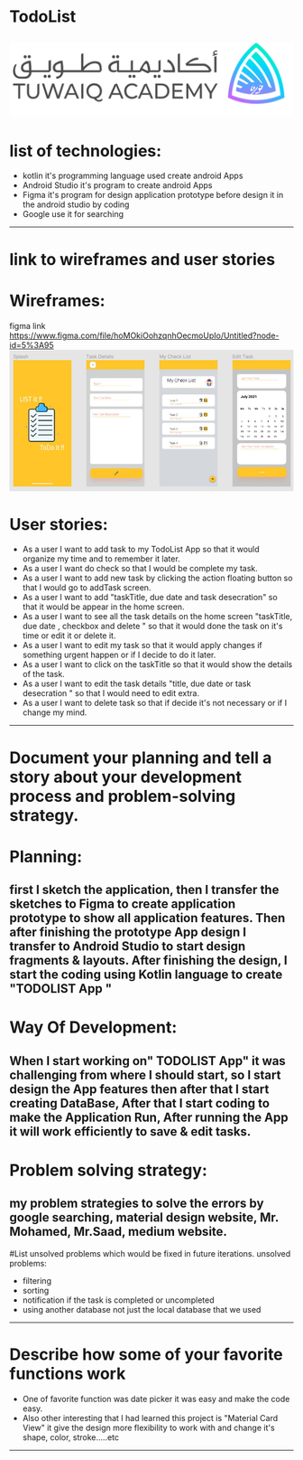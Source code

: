 # TodoList
![tuwaiq.jpg](https://github.com/ArwaSAO/TodoList/blob/6acc02e9458cd6e9d3313ee8e0977ccdc52a7211/tuwaiq.jpg.jpeg)
-----------------------------------------------------------------------------------------------------------------------------------------------------------------
# list of technologies:
 - kotlin it's programming language used create android Apps
 - Android Studio it's program to create android Apps
 - Figma it's program for design application prototype  before design it in the android studio by coding
 - Google use it for searching
-------------------------------------------------------------------------------------------------------------------------------------------------------------------
# link to wireframes and user stories
# Wireframes:
figma link  https://www.figma.com/file/hoMOkiOohzqnhOecmoUpIo/Untitled?node-id=5%3A95
![WhatsApp Image 2021-11-03 at 12.23.25 PM](https://github.com/ArwaSAO/TodoList/blob/1e8afc9991d8266da13bcf03074895078c2145ba/WhatsApp%20Image%202021-11-03%20at%2012.23.25%20PM.jpeg)
# User stories:
 - As a user I want to add task to my TodoList App so that it would organize my time and to remember it later.
 - As a user I want do check so that I would be complete my task.
 - As a user I want to add new task by clicking the action floating button so that I would go to addTask screen.
 - As a user I want to add "taskTitle, due date and task desecration" so that it would be appear in the home screen.
 - As a user I want to see all the task details on the home screen "taskTitle, due date
   , checkbox and delete " so that it would done the task on it's time or edit it or delete it.
 - As a user I want to edit my task so that  it would apply changes if something urgent happen or if I decide to do it later.
 - As a user I want to click on the taskTitle so that it would show the details of the task.
 - As a user I want to edit the task details "title, due date or task desecration " so that I would need to edit extra.
 - As a user I want to delete task so that if decide it's not necessary or if I change my mind.
-----------------------------------------------------------------------------------------------------------------------------------------------------------------------
# Document your planning and tell a story about your development process and problem-solving strategy.
# Planning:
first I sketch the application, then I transfer the sketches to Figma to create application prototype
 to show all application features. Then after finishing the prototype App design I transfer to Android
 Studio to start design fragments & layouts. After finishing the design, I start the coding using Kotlin
 language to create "TODOLIST App "
--------------------------------------------------------------------------------------------------------------------------------------------------------------------------
# Way Of Development:
 When I start working on" TODOLIST App" it was challenging from where I should start, so I start design the App features
 then after that I start creating DataBase, After that I start coding to make the Application Run, After running the App
 it will work efficiently to save & edit tasks.
----------------------------------------------------------------------------------------------------------------------------------------------------------------------------
# Problem solving  strategy:
 my problem strategies to solve the errors by google searching, material design website, Mr. Mohamed,
 Mr.Saad, medium website.
-----------------------------------------------------------------------------------------------------------------------------------------------------------------------------
#List unsolved problems which would be fixed in future iterations.
unsolved problems:
 - filtering
 - sorting
 - notification if the task is completed or uncompleted
 - using another database not just the local database that we used
---------------------------------------------------------------------------------------------------------------------------------------------------------------------------------
# Describe how some of your favorite functions work
 - One of favorite function was date picker it was easy and make the code easy.
 - Also other interesting  that I had learned this project is "Material Card View" it give the design more
   flexibility to work with and change it's shape, color, stroke.....etc
-----------------------------------------------------------------------------------------------------------------------------------------------------------------------------------
